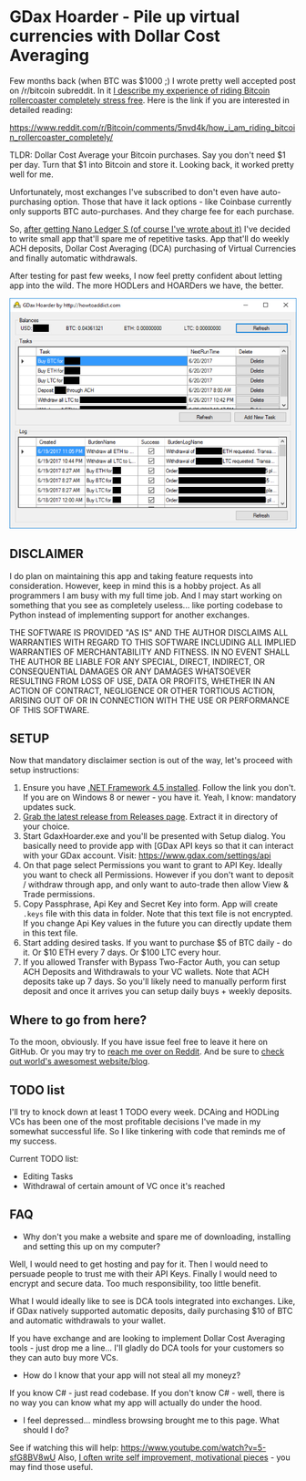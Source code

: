 # GDax Hoarder - Pile up virtual currencies with Dollar Cost Averaging

Few months back (when BTC was $1000 ;) I wrote pretty well accepted post on /r/bitcoin subreddit. In it [I describe my experience of riding Bitcoin rollercoaster completely stress free](https://www.reddit.com/r/Bitcoin/comments/5nvd4k/how_i_am_riding_bitcoin_rollercoaster_completely/). Here is the link if you are interested in detailed reading:

https://www.reddit.com/r/Bitcoin/comments/5nvd4k/how_i_am_riding_bitcoin_rollercoaster_completely/

TLDR: Dollar Cost Average your Bitcoin purchases. Say you don't need $1 per day. Turn that $1 into Bitcoin and store it. Looking back, it worked pretty well for me.

Unfortunately, most exchanges I've subscribed to don't even have auto-purchasing option. Those that have it lack options - like Coinbase currently only supports BTC auto-purchases. And they charge fee for each purchase.

So, [after getting Nano Ledger S (of course I've wrote about it)](https://www.reddit.com/r/Bitcoin/comments/5v0c8p/finally_got_hardware_wallet_for_btc_first/) I've decided to write small app that'll spare me of repetitive tasks. App that'll do weekly ACH deposits, Dollar Cost Averaging (DCA) purchasing of Virtual Currencies and finally automatic withdrawals.

After testing for past few weeks, I now feel pretty confident about letting app into the wild. The more HODLers and HOARDers we have, the better. 

![GDax Hoarder Main Form](docs/imgs/MainForm.jpg)

## DISCLAIMER

I do plan on maintaining this app and taking feature requests into consideration. However, keep in mind this is a hobby project. As all programmers I am busy with my full time job. And I may start working on something that you see as completely useless... like porting codebase to Python instead of implementing support for another exchanges.

THE SOFTWARE IS PROVIDED "AS IS" AND THE AUTHOR DISCLAIMS ALL WARRANTIES WITH REGARD TO THIS SOFTWARE INCLUDING ALL IMPLIED WARRANTIES OF MERCHANTABILITY AND FITNESS. IN NO EVENT SHALL THE AUTHOR BE LIABLE FOR ANY SPECIAL, DIRECT, INDIRECT, OR CONSEQUENTIAL DAMAGES OR ANY DAMAGES WHATSOEVER RESULTING FROM LOSS OF USE, DATA OR PROFITS, WHETHER IN AN ACTION OF CONTRACT, NEGLIGENCE OR OTHER TORTIOUS ACTION, ARISING OUT OF OR IN CONNECTION WITH THE USE OR PERFORMANCE OF THIS SOFTWARE.

## SETUP

Now that mandatory disclaimer section is out of the way, let's proceed with setup instructions:

 1. Ensure you have [.NET Framework 4.5 installed](https://www.microsoft.com/en-us/download/details.aspx?id=30653). Follow the link you don't. If you are on Windows 8 or newer - you have it. Yeah, I know: mandatory updates suck.
 2. [Grab the latest release from Releases page](https://github.com/howtoaddict/GdaxHoarder/releases/). Extract it in directory of your choice.
 3. Start GdaxHoarder.exe and you'll be presented with Setup dialog. You basically need to provide app with [GDax API keys so that it can interact with your GDax account. Visit: https://www.gdax.com/settings/api
 4. On that page select Permissions you want to grant to API Key. Ideally you want to check all Permissions. However if you don't want to deposit / withdraw through app, and only want to auto-trade then allow View & Trade permissions.
 5. Copy Passphrase, Api Key and Secret Key into form. App will create `.keys` file with this data in folder. Note that this text file is not encrypted. If you change Api Key values in the future you can directly update them in this text file.
 6. Start adding desired tasks. If you want to purchase $5 of BTC daily - do it. Or $10 ETH every 7 days. Or $100 LTC every hour.
 7. If you allowed Transfer with Bypass Two-Factor Auth, you can setup ACH Deposits and Withdrawals to your VC wallets. Note that ACH deposits take up 7 days. So you'll likely need to manually perform first deposit and once it arrives you can setup daily buys + weekly deposits.

## Where to go from here?

To the moon, obviously. If you have issue feel free to leave it here on GitHub. Or you may try to [reach me over on Reddit](https://www.reddit.com/user/howtoaddict). And be sure to [check out world's awesomest website/blog](http://howtoaddict.com).

## TODO list

I'll try to knock down at least 1 TODO every week. DCAing and HODLing VCs has been one of the most profitable decisions I've made in my somewhat successful life. So I like tinkering with code that reminds me of my success.

Current TODO list:

 - Editing Tasks
 - Withdrawal of certain amount of VC once it's reached

## FAQ

 - Why don't you make a website and spare me of downloading, installing and setting this up on my computer?
 
 Well, I would need to get hosting and pay for it. Then I would need to persuade people to trust me with their API Keys. Finally I would need to encrypt and secure data. Too much responsibility, too little benefit. 

 What I would ideally like to see is DCA tools integrated into exchanges. Like, if GDax natively supported automatic deposits, daily purchasing $10 of BTC and automatic withdrawals to your wallet.

 If you have exchange and are looking to implement Dollar Cost Averaging tools - just drop me a line... I'll gladly do DCA tools for your customers so they can auto buy more VCs.

 - How do I know that your app will not steal all my moneyz?

 If you know C# - just read codebase. If you don't know C# - well, there is no way you can know what my app will actually do under the hood.

 - I feel depressed... mindless browsing brought me to this page. What should I do?

 See if watching this will help: https://www.youtube.com/watch?v=5-sfG8BV8wU Also, [I often write self improvement, motivational pieces](http://howtoaddict.com/category/daily-motivation/) - you may find those useful.

